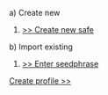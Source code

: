 a) Create new
   1. [>> Create new safe](docs/testing/activities/createNewSafe.md)

b) Import existing
   1. [>> Enter seedphrase](docs/testing/activities/enterSeedphrase.md)

[Create profile >>](docs/testing/modules/createProfile.md)